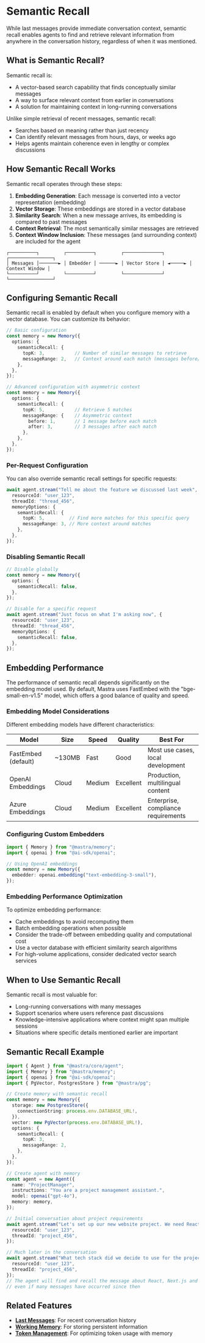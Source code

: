 # Semantic Recall

While last messages provide immediate conversation context, semantic recall enables agents to find and retrieve relevant information from anywhere in the conversation history, regardless of when it was mentioned.

## What is Semantic Recall?

Semantic recall is:
- A vector-based search capability that finds conceptually similar messages
- A way to surface relevant context from earlier in conversations
- A solution for maintaining context in long-running conversations

Unlike simple retrieval of recent messages, semantic recall:
- Searches based on meaning rather than just recency
- Can identify relevant messages from hours, days, or weeks ago
- Helps agents maintain coherence even in lengthy or complex discussions

## How Semantic Recall Works

Semantic recall operates through these steps:

1. **Embedding Generation**: Each message is converted into a vector representation (embedding)
2. **Vector Storage**: These embeddings are stored in a vector database
3. **Similarity Search**: When a new message arrives, its embedding is compared to past messages
4. **Context Retrieval**: The most semantically similar messages are retrieved
5. **Context Window Inclusion**: These messages (and surrounding context) are included for the agent

```
┌──────────┐         ┌──────────┐         ┌──────────────┐         ┌────────────────┐
│ Messages │───────► │ Embedder │ ──────► │ Vector Store │ ◄─────► │ Context Window │
└──────────┘         └──────────┘         └──────────────┘         └────────────────┘
```

## Configuring Semantic Recall

Semantic recall is enabled by default when you configure memory with a vector database. You can customize its behavior:

```typescript
// Basic configuration
const memory = new Memory({
  options: {
    semanticRecall: {
      topK: 3,           // Number of similar messages to retrieve
      messageRange: 2,   // Context around each match (messages before/after)
    },
  },
});

// Advanced configuration with asymmetric context
const memory = new Memory({
  options: {
    semanticRecall: {
      topK: 5,           // Retrieve 5 matches
      messageRange: {    // Asymmetric context
        before: 1,       // 1 message before each match
        after: 3,        // 3 messages after each match
      },
    },
  },
});
```

### Per-Request Configuration

You can also override semantic recall settings for specific requests:

```typescript
await agent.stream("Tell me about the feature we discussed last week", {
  resourceId: "user_123",
  threadId: "thread_456",
  memoryOptions: {
    semanticRecall: {
      topK: 5,         // Find more matches for this specific query
      messageRange: 3, // More context around matches
    },
  },
});
```

### Disabling Semantic Recall

```typescript
// Disable globally
const memory = new Memory({
  options: {
    semanticRecall: false,
  },
});

// Disable for a specific request
await agent.stream("Just focus on what I'm asking now", {
  resourceId: "user_123",
  threadId: "thread_456",
  memoryOptions: {
    semanticRecall: false,
  },
});
```

## Embedding Performance

The performance of semantic recall depends significantly on the embedding model used. By default, Mastra uses FastEmbed with the "bge-small-en-v1.5" model, which offers a good balance of quality and speed.

### Embedding Model Considerations

Different embedding models have different characteristics:

| Model | Size | Speed | Quality | Best For |
|-------|------|-------|---------|----------|
| FastEmbed (default) | ~130MB | Fast | Good | Most use cases, local development |
| OpenAI Embeddings | Cloud | Medium | Excellent | Production, multilingual content |
| Azure Embeddings | Cloud | Medium | Excellent | Enterprise, compliance requirements |

### Configuring Custom Embedders

```typescript
import { Memory } from "@mastra/memory";
import { openai } from "@ai-sdk/openai";

// Using OpenAI embeddings
const memory = new Memory({
  embedder: openai.embedding("text-embedding-3-small"),
});
```

### Embedding Performance Optimization

To optimize embedding performance:
- Cache embeddings to avoid recomputing them
- Batch embedding operations when possible
- Consider the trade-off between embedding quality and computational cost
- Use a vector database with efficient similarity search algorithms
- For high-volume applications, consider dedicated vector search services

## When to Use Semantic Recall

Semantic recall is most valuable for:
- Long-running conversations with many messages
- Support scenarios where users reference past discussions
- Knowledge-intensive applications where context might span multiple sessions
- Situations where specific details mentioned earlier are important

## Semantic Recall Example

```typescript
import { Agent } from "@mastra/core/agent";
import { Memory } from "@mastra/memory";
import { openai } from "@ai-sdk/openai";
import { PgVector, PostgresStore } from "@mastra/pg";

// Create memory with semantic recall
const memory = new Memory({
  storage: new PostgresStore({
    connectionString: process.env.DATABASE_URL!,
  }),
  vector: new PgVector(process.env.DATABASE_URL!),
  options: {
    semanticRecall: {
      topK: 3,
      messageRange: 2,
    },
  },
});

// Create agent with memory
const agent = new Agent({
  name: "ProjectManager",
  instructions: "You are a project management assistant.",
  model: openai("gpt-4o"),
  memory: memory,
});

// Initial conversation about project requirements
await agent.stream("Let's set up our new website project. We need React, Next.js, and TailwindCSS.", {
  resourceId: "user_123",
  threadId: "project_456",
});

// Much later in the conversation
await agent.stream("What tech stack did we decide to use for the project?", {
  resourceId: "user_123",
  threadId: "project_456",
});
// The agent will find and recall the message about React, Next.js and TailwindCSS
// even if many messages have occurred since then
```

## Related Features

- **[Last Messages](./3.1-last-messages.md)**: For recent conversation history
- **[Working Memory](./3.3-working-memory.md)**: For storing persistent information
- **[Token Management](./3.5-token-management.md)**: For optimizing token usage with memory 